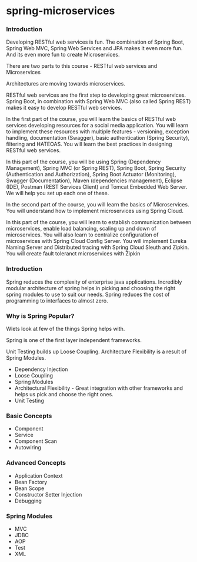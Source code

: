 # spring-microservices

### Introduction

Developing RESTful web services is fun. The combination of Spring Boot, Spring Web MVC, Spring Web Services and JPA makes it even more fun. And its even more fun to create Microservices.

There are two parts to this course - RESTful web services and Microservices

Architectures are moving towards microservices. 

RESTful web services are the first step to developing great microservices. Spring Boot, in combination with Spring Web MVC (also called Spring REST) makes it easy to develop RESTful web services. 

In the first part of the course, you will learn the basics of RESTful web services developing resources for a social media application. You will learn to implement these resources with multiple features - versioning, exception handling, documentation (Swagger), basic authentication (Spring Security), filtering and HATEOAS. You will learn the best practices in designing RESTful web services.

In this part of the course, you will be using Spring (Dependency Management), Spring MVC (or Spring REST), Spring Boot, Spring Security (Authentication and Authorization), Spring Boot Actuator (Monitoring), Swagger (Documentation), Maven (dependencies management), Eclipse (IDE), Postman (REST Services Client) and Tomcat Embedded Web Server. We will help you set up each one of these.

In the second part of the course, you will learn the basics of Microservices. You will understand how to implement microservices using Spring Cloud.

In this part of the course, you will learn to establish communication between microservices, enable load balancing, scaling up and down of microservices. You will also learn to centralize configuration of microservices with Spring Cloud Config Server. You will implement Eureka Naming Server and Distributed tracing with Spring Cloud Sleuth and Zipkin. You will create fault toleranct microservices with Zipkin


### Introduction

Spring reduces the complexity of enterprise java applications. Incredibly modular architecture of spring helps in picking and choosing the right spring modules to use to suit our needs. Spring reduces the cost of programming to interfaces to almost zero.

### Why is Spring Popular?

Wlets look at few of the things Spring helps with. 

Spring is one of the first layer independent frameworks.

Unit Testing builds up Loose Coupling. Architecture Flexibility is a result of Spring Modules.

- Dependency Injection
- Loose Coupling
- Spring Modules
- Architectural Flexibility - Great integration with other frameworks and helps us pick and choose the right ones.
- Unit Testing


### Basic Concepts
- Component
- Service
- Component Scan
- Autowiring

### Advanced Concepts
- Application Context
- Bean Factory
- Bean Scope
- Constructor Setter Injection
- Debugging 

### Spring Modules
- MVC
- JDBC
- AOP
- Test
- XML
